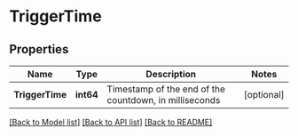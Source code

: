 # TriggerTime

## Properties

Name | Type | Description | Notes
------------ | ------------- | ------------- | -------------
**TriggerTime** | **int64** | Timestamp of the end of the countdown, in milliseconds | [optional] 

[[Back to Model list]](../README.md#documentation-for-models) [[Back to API list]](../README.md#documentation-for-api-endpoints) [[Back to README]](../README.md)


